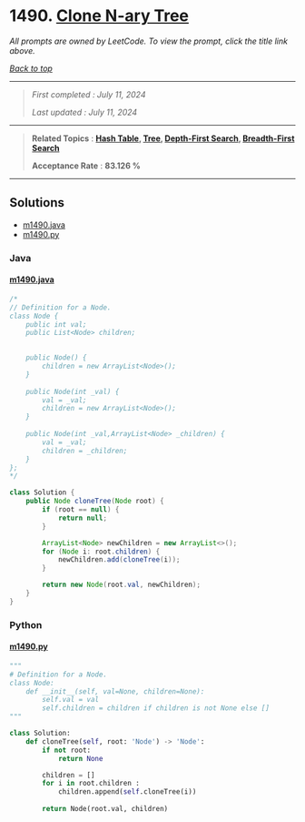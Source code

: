# 1490. [Clone N-ary Tree](<https://leetcode.com/problems/clone-n-ary-tree>)

*All prompts are owned by LeetCode. To view the prompt, click the title link above.*

*[Back to top](<../README.md>)*

------

> *First completed : July 11, 2024*
>
> *Last updated : July 11, 2024*

------

> **Related Topics** : **[Hash Table](<by_topic/Hash Table.md>), [Tree](<by_topic/Tree.md>), [Depth-First Search](<by_topic/Depth-First Search.md>), [Breadth-First Search](<by_topic/Breadth-First Search.md>)**
>
> **Acceptance Rate** : **83.126 %**

------

## Solutions

- [m1490.java](<../my-submissions/m1490.java>)
- [m1490.py](<../my-submissions/m1490.py>)
### Java
#### [m1490.java](<../my-submissions/m1490.java>)
```Java
/*
// Definition for a Node.
class Node {
    public int val;
    public List<Node> children;

    
    public Node() {
        children = new ArrayList<Node>();
    }
    
    public Node(int _val) {
        val = _val;
        children = new ArrayList<Node>();
    }
    
    public Node(int _val,ArrayList<Node> _children) {
        val = _val;
        children = _children;
    }
};
*/

class Solution {
    public Node cloneTree(Node root) {
        if (root == null) {
            return null;
        }

        ArrayList<Node> newChildren = new ArrayList<>();
        for (Node i: root.children) {
            newChildren.add(cloneTree(i));
        }

        return new Node(root.val, newChildren);
    }
}
```

### Python
#### [m1490.py](<../my-submissions/m1490.py>)
```Python
"""
# Definition for a Node.
class Node:
    def __init__(self, val=None, children=None):
        self.val = val
        self.children = children if children is not None else []
"""

class Solution:
    def cloneTree(self, root: 'Node') -> 'Node':
        if not root:
            return None

        children = []
        for i in root.children :
            children.append(self.cloneTree(i))
        
        return Node(root.val, children)
```

